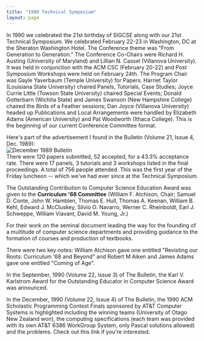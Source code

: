 ```yaml
---
title: "1990 Technical Symposium"
layout: page
---
```


In 1990 we celebrated the 21st birthday of SIGCSE along with our 21st
Technical Symposium. We celebrated February 22-23 in Washington, DC at
the Sheraton Washington Hotel. The Conference theme was "From Generation
to Generation." The Conference Co-Chairs were Richard H. Austing
(University of Maryland) and Lillian N. Cassel (Villanova University).
It was held in conjunction with the ACM CSC (February 20-22) and Post
Symposium Workshops were held on February 24th. The Program Chair was
Gayle Yaverbaum (Temple University) for Papers. Harriet Taylor
(Louisiana State University) chaired Panels, Tutorials, Case Studies;
Joyce Currie Little (Towson State University) chaired Special Events;
Donald Gotterbarn (Wichita State) and James Swanson (New Hampshire
College) chaired the Birds of a Feather sessions; Dan Joyce (Villanova
University) headed up Publications and Local Arrangements were handled
by Elizabeth Adams (American University) and Pat Woodworth (Ithaca
College). This is the beginning of our current Conference Committee
format.

Here's part of the advertisement I found in the Bulletin (Volume 21,
Issue 4, Dec. 1989):\
![December 1989 Bulletin
](../../files/images/50yearsofSIGCSE/BulletinDec1989.jpg)\
There were 120 papers submitted, 52 accepted, for a 43.3% acceptance
rate. There were 17 panels, 3 tutorials and 3 workshops listed in the
final proceedings. A total of 756 people attended. This was the first
year of the Friday luncheon -- which we've had ever since at the
Technical Symposium.

The Outstanding Contribution to Computer Science Education Award was
given to the **Curriculum \'68 Committee** (William F. Atchison, Chair;
Samuel D. Conte, John W. Hamblen, Thomas E. Hull, Thomas A. Keenan,
William B. Kehl, Edward J. McCluskey, Silvio O. Navarro, Werner C.
Rheinboldt, Earl J. Schweppe, William Viavant, David M. Young, Jr.)

For their work on the seminal document leading the way for the founding
of a multitude of computer science departments and providing guidance to
the formation of courses and production of textbooks.

There were two key notes: William Atchison gave one entitled "Revisting
our Roots: Curriculum '68 and Beyond" and Robert M Aiken and James Adams
gave one entitled "Coming of Age".

In the September, 1990 (Volume 22, Issue 3) of The Bulletin, the Karl V.
Karlstrom Award for the Outstanding Educator in Computer Science Award
was announced.

In the December, 1990 (Volume 22, Issue 4) of The Bulletin, the 1990 ACM
Scholastic Programming Contest Finals sponsored by AT&T Computer Systems
is highlighted including the winning teams (University of Otago New
Zealand won), the computing specifications (each team was provided with
its own AT&T 6386 WorkGroup System, only Pascal solutions allowed) and
the problems. Check out this link if you're interested.
